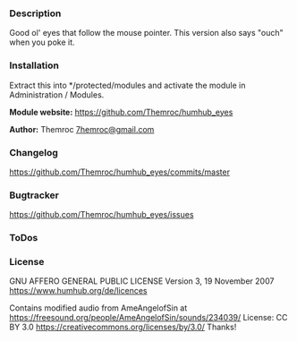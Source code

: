 ### Description
Good ol' eyes that follow the mouse pointer. This version also says "ouch" when you poke it.

### Installation

Extract this into */protected/modules and activate the
module in Administration / Modules.

__Module website:__ <https://github.com/Themroc/humhub_eyes>

__Author:__ Themroc <7hemroc@gmail.com>

### Changelog

<https://github.com/Themroc/humhub_eyes/commits/master>

### Bugtracker

<https://github.com/Themroc/humhub_eyes/issues>

### ToDos

### License

GNU AFFERO GENERAL PUBLIC LICENSE
Version 3, 19 November 2007
https://www.humhub.org/de/licences

Contains modified audio from AmeAngelofSin at https://freesound.org/people/AmeAngelofSin/sounds/234039/
License: CC BY 3.0 https://creativecommons.org/licenses/by/3.0/
Thanks!
